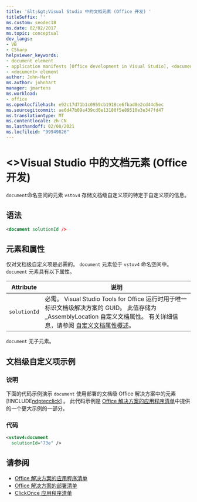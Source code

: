 ```yaml
---
title: '&lt;&gt;Visual Studio 中的文档元素 (Office 开发) '
titleSuffix: ''
ms.custom: seodec18
ms.date: 02/02/2017
ms.topic: conceptual
dev_langs:
- VB
- CSharp
helpviewer_keywords:
- document element
- application manifests [Office development in Visual Studio], <document> element
- <document> element
author: John-Hart
ms.author: johnhart
manager: jmartens
ms.workload:
- office
ms.openlocfilehash: e92c17d71b1c0959cb1918ce6fbad0e2cd44d5ec
ms.sourcegitcommit: ae6d47b09a439cd0e13180f5e89510e3e347fd47
ms.translationtype: MT
ms.contentlocale: zh-CN
ms.lasthandoff: 02/08/2021
ms.locfileid: "99949826"
---
```

# <a name="ltdocumentgt-element-office-development-in-visual-studio"></a>&lt;&gt;Visual Studio 中的文档元素 (Office 开发) 
  `document`命名空间的元素 `vstov4` 存储文档级自定义项的特定于自定义项的信息。

## <a name="syntax"></a>语法

```xml
<document solutionId />
```

## <a name="elements-and-attributes"></a>元素和属性
 仅对文档级自定义项是必需的。 `document` 元素位于 `vstov4` 命名空间中。 `document` 元素具有以下属性。

|Attribute|说明|
|---------------|-----------------|
|`solutionId`|必需。 Visual Studio Tools for Office 运行时用于唯一标识文档级解决方案的 GUID。 此值存储为 _AssemblyLocation 自定义文档属性。 有关详细信息，请参阅 [自定义文档属性概述](../vsto/custom-document-properties-overview.md)。|

 `document` 无子元素。

## <a name="document-level-customization-example"></a>文档级自定义项示例

### <a name="description"></a>说明
 下面的代码示例演示 `document` 使用部署的文档级 Office 解决方案中的元素 [!INCLUDE[ndptecclick](../vsto/includes/ndptecclick-md.md)] 。 此代码示例是 [Office 解决方案的应用程序清单](../vsto/application-manifests-for-office-solutions.md)中提供的一个更大示例的一部分。

### <a name="code"></a>代码

```xml
<vstov4:document
  solutionId="73e" />
```

## <a name="see-also"></a>请参阅

- [Office 解决方案的应用程序清单](../vsto/application-manifests-for-office-solutions.md)
- [Office 解决方案的部署清单](../vsto/deployment-manifests-for-office-solutions.md)
- [ClickOnce 应用程序清单](../deployment/clickonce-application-manifest.md)